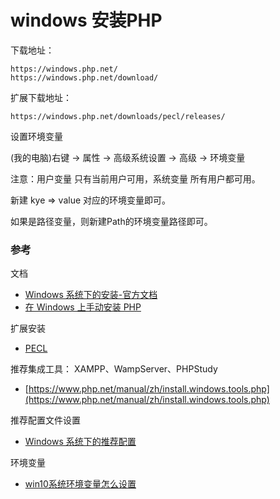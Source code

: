 
# windows 安装PHP

下载地址：

    https://windows.php.net/
    https://windows.php.net/download/

扩展下载地址：
    
    https://windows.php.net/downloads/pecl/releases/


设置环境变量

(我的电脑)右键 -> 属性 -> 高级系统设置 -> 高级 -> 环境变量

注意：用户变量 只有当前用户可用，系统变量 所有用户都可用。

新建 kye => value 对应的环境变量即可。

如果是路径变量，则新建Path的环境变量路径即可。


### 参考
文档
* [Windows 系统下的安装-官方文档](https://www.php.net/manual/zh/install.windows.php)
* [在 Windows 上手动安装 PHP](https://www.php.net/manual/zh/install.windows.manual.php)

扩展安装
* [PECL](https://www.php.net/manual/zh/install.windows.pecl.php)

推荐集成工具：
XAMPP、WampServer、PHPStudy
* [https://www.php.net/manual/zh/install.windows.tools.php](https://www.php.net/manual/zh/install.windows.tools.php)

推荐配置文件设置
* [Windows 系统下的推荐配置](https://www.php.net/manual/zh/install.windows.recommended.php)

环境变量
* [win10系统环境变量怎么设置](https://jingyan.baidu.com/article/00a07f3876cd0582d128dc55.html)